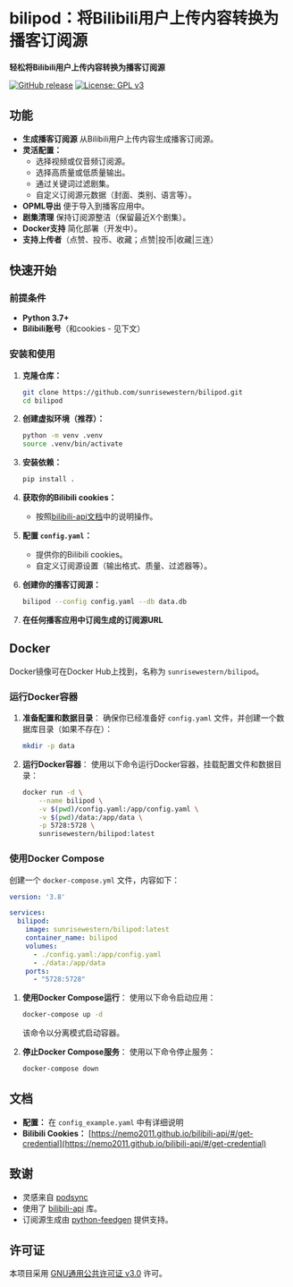 # bilipod：将Bilibili用户上传内容转换为播客订阅源

**轻松将Bilibili用户上传内容转换为播客订阅源**

[![GitHub release](https://img.shields.io/github/v/release/sunrisewestern/bilipod)](https://github.com/sunrisewestern/bilipod/releases)
[![License: GPL v3](https://img.shields.io/badge/License-GPLv3-blue.svg)](https://www.gnu.org/licenses/gpl-3.0)

## 功能

- **生成播客订阅源** 从Bilibili用户上传内容生成播客订阅源。
- **灵活配置：**
    - 选择视频或仅音频订阅源。
    - 选择高质量或低质量输出。
    - 通过关键词过滤剧集。
    - 自定义订阅源元数据（封面、类别、语言等）。
- **OPML导出** 便于导入到播客应用中。
- **剧集清理** 保持订阅源整洁（保留最近X个剧集）。
- **Docker支持** 简化部署（开发中）。
- **支持上传者**（点赞、投币、收藏；点赞|投币|收藏|三连）

## 快速开始

### 前提条件

- **Python 3.7+**
- **Bilibili账号**（和cookies - 见下文）

### 安装和使用

1. **克隆仓库：**
   ```bash
   git clone https://github.com/sunrisewestern/bilipod.git
   cd bilipod
   ```

2. **创建虚拟环境（推荐）：**
   ```bash
   python -m venv .venv
   source .venv/bin/activate
   ```

3. **安装依赖：**
   ```bash
   pip install .
   ```

4. **获取你的Bilibili cookies：**
   - 按照[bilibili-api文档](https://nemo2011.github.io/bilibili-api/#/get-credential)中的说明操作。

5. **配置 `config.yaml`：**
   - 提供你的Bilibili cookies。
   - 自定义订阅源设置（输出格式、质量、过滤器等）。

6. **创建你的播客订阅源：**
   ```bash
   bilipod --config config.yaml --db data.db
   ```

7. **在任何播客应用中订阅生成的订阅源URL**

## Docker

Docker镜像可在Docker Hub上找到，名称为 `sunrisewestern/bilipod`。

### 运行Docker容器

1. **准备配置和数据目录**：
   确保你已经准备好 `config.yaml` 文件，并创建一个数据库目录（如果不存在）：

   ```bash
   mkdir -p data
   ```

2. **运行Docker容器**：
   使用以下命令运行Docker容器，挂载配置文件和数据目录：

   ```bash
   docker run -d \
       --name bilipod \
       -v $(pwd)/config.yaml:/app/config.yaml \
       -v $(pwd)/data:/app/data \
       -p 5728:5728 \
       sunrisewestern/bilipod:latest
   ```

### 使用Docker Compose

创建一个 `docker-compose.yml` 文件，内容如下：

```yaml
version: '3.8'

services:
  bilipod:
    image: sunrisewestern/bilipod:latest
    container_name: bilipod
    volumes:
      - ./config.yaml:/app/config.yaml
      - ./data:/app/data
    ports:
      - "5728:5728"
```

1. **使用Docker Compose运行**：
   使用以下命令启动应用：

   ```bash
   docker-compose up -d
   ```

   该命令以分离模式启动容器。

2. **停止Docker Compose服务**：
   使用以下命令停止服务：

   ```bash
   docker-compose down
   ```

## 文档

- **配置：** 在 `config_example.yaml` 中有详细说明
- **Bilibili Cookies：** [https://nemo2011.github.io/bilibili-api/#/get-credential](https://nemo2011.github.io/bilibili-api/#/get-credential)

## 致谢

- 灵感来自 [podsync](https://github.com/mxpv/podsync)
- 使用了 [bilibili-api](https://github.com/Nemo2011/bilibili-api) 库。
- 订阅源生成由 [python-feedgen](https://github.com/lkiesow/python-feedgen) 提供支持。

## 许可证

本项目采用 [GNU通用公共许可证 v3.0](https://www.gnu.org/licenses/gpl-3.0) 许可。
